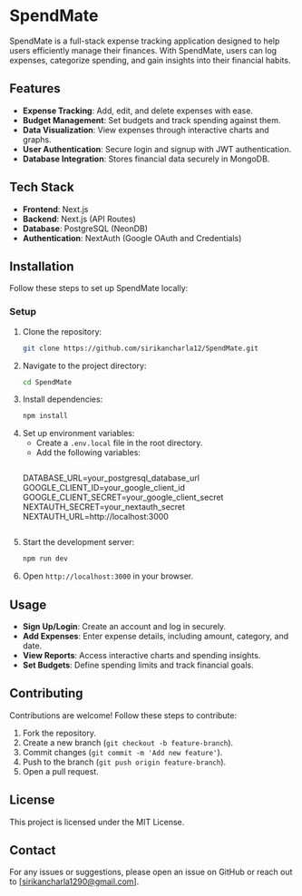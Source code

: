 # SpendMate

SpendMate is a full-stack expense tracking application designed to help users efficiently manage their finances. With SpendMate, users can log expenses, categorize spending, and gain insights into their financial habits.

## Features
- **Expense Tracking**: Add, edit, and delete expenses with ease.
- **Budget Management**: Set budgets and track spending against them.
- **Data Visualization**: View expenses through interactive charts and graphs.
- **User Authentication**: Secure login and signup with JWT authentication.
- **Database Integration**: Stores financial data securely in MongoDB.

## Tech Stack
- **Frontend**: Next.js
- **Backend**: Next.js (API Routes)
- **Database**: PostgreSQL (NeonDB)
- **Authentication**: NextAuth (Google OAuth and Credentials)

## Installation
Follow these steps to set up SpendMate locally:

### Setup
1. Clone the repository:
   ```sh
   git clone https://github.com/sirikancharla12/SpendMate.git
   ```
2. Navigate to the project directory:
   ```sh
   cd SpendMate
   ```
3. Install dependencies:
   ```sh
   npm install
   ```
4. Set up environment variables:
   - Create a `.env.local` file in the root directory.
   - Add the following variables:
     ```env
    DATABASE_URL=your_postgresql_database_url
GOOGLE_CLIENT_ID=your_google_client_id
GOOGLE_CLIENT_SECRET=your_google_client_secret
NEXTAUTH_SECRET=your_nextauth_secret
NEXTAUTH_URL=http://localhost:3000
     ```
5. Start the development server:
   ```sh
   npm run dev
   ```
6. Open `http://localhost:3000` in your browser.

## Usage
- **Sign Up/Login**: Create an account and log in securely.
- **Add Expenses**: Enter expense details, including amount, category, and date.
- **View Reports**: Access interactive charts and spending insights.
- **Set Budgets**: Define spending limits and track financial goals.

## Contributing
Contributions are welcome! Follow these steps to contribute:
1. Fork the repository.
2. Create a new branch (`git checkout -b feature-branch`).
3. Commit changes (`git commit -m 'Add new feature'`).
4. Push to the branch (`git push origin feature-branch`).
5. Open a pull request.

## License
This project is licensed under the MIT License.

## Contact
For any issues or suggestions, please open an issue on GitHub or reach out to [sirikancharla1290@gmail.com].

